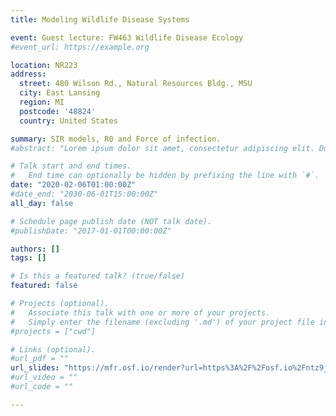 ```yaml
---
title: Modeling Wildlife Disease Systems

event: Guest lecture: FW463 Wildlife Disease Ecology
#event_url: https://example.org

location: NR223
address:
  street: 480 Wilson Rd., Natural Resources Bldg., MSU
  city: East Lansing
  region: MI
  postcode: '48824'
  country: United States

summary: SIR models, R0 and Force of infection.
#abstract: "Lorem ipsum dolor sit amet, consectetur adipiscing elit. Duis posuere tellusac convallis placerat. #Proin tincidunt magna sed ex sollicitudin condimentum. Sed ac faucibus dolor, scelerisque sollicitudin nisi. #Cras purus urna, suscipit quis sapien eu, pulvinar tempor diam."

# Talk start and end times.
#   End time can optionally be hidden by prefixing the line with `#`.
date: "2020-02-06T01:00:00Z"
#date_end: "2030-06-01T15:00:00Z"
all_day: false

# Schedule page publish date (NOT talk date).
#publishDate: "2017-01-01T00:00:00Z"

authors: []
tags: []

# Is this a featured talk? (true/false)
featured: false

# Projects (optional).
#   Associate this talk with one or more of your projects.
#   Simply enter the filename (excluding '.md') of your project file in `content/project/`.
#projects = ["cwd"]

# Links (optional).
#url_pdf = ""
url_slides: "https://mfr.osf.io/render?url=https%3A%2F%2Fosf.io%2Fntz9j%2Fdownload"
#url_video = ""
#url_code = ""

---
```


